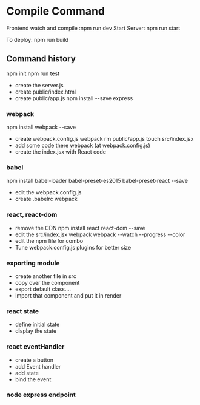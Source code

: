 # Compile Command
Frontend watch and compile :npm run dev
Start Server: npm run start

To deploy: npm run build

## Command history
 npm init
 npm run test
 - create the server.js
 - create public/index.html
 - create public/app.js
 npm install --save express

### webpack
 npm install webpack --save
 - create webpack.config.js
 webpack
 rm public/app.js
 touch src/index.jsx
 - add some code there
 webpack (at webpack.config.js)
 - create the index.jsx with React code

### babel
 npm install babel-loader babel-preset-es2015 babel-preset-react --save
 - edit the webpack.config.js
 - create .babelrc
 webpack

### react, react-dom
 - remove the CDN 
npm install react react-dom --save
 - edit the src/index.jsx
 webpack
 webpack --watch --progress --color
 - edit the npm file for combo
 - Tune webpack.config.js plugins for better size

### exporting module
 - create another file in src 
 - copy over the component
 - export default class....
 - import that component and put it in render

### react state
 - define initial state
 - display the state

### react eventHandler
 - create a button
 - add Event handler 
 - add state
 - bind the event

### node express endpoint

